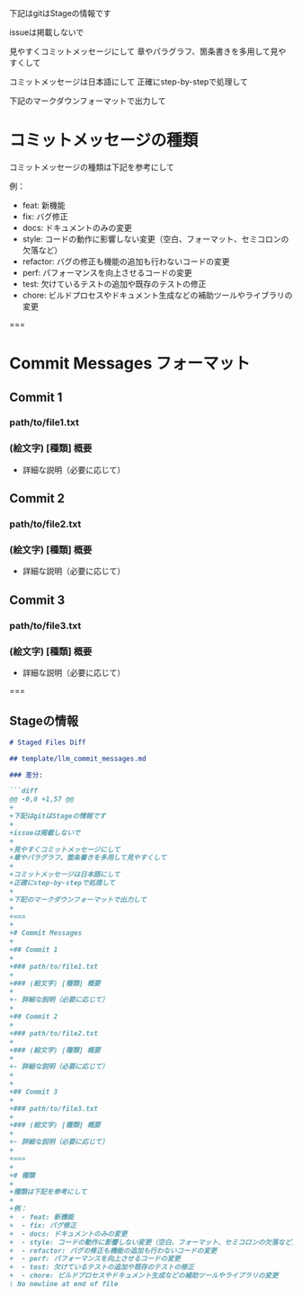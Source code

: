 
下記はgitはStageの情報です

issueは掲載しないで

見やすくコミットメッセージにして
章やパラグラフ、箇条書きを多用して見やすくして

コミットメッセージは日本語にして
正確にstep-by-stepで処理して

下記のマークダウンフォーマットで出力して


# コミットメッセージの種類

コミットメッセージの種類は下記を参考にして

例：
  - feat: 新機能
  - fix: バグ修正
  - docs: ドキュメントのみの変更
  - style: コードの動作に影響しない変更（空白、フォーマット、セミコロンの欠落など） 
  - refactor: バグの修正も機能の追加も行わないコードの変更
  - perf: パフォーマンスを向上させるコードの変更
  - test: 欠けているテストの追加や既存のテストの修正
  - chore: ビルドプロセスやドキュメント生成などの補助ツールやライブラリの変更


===

# Commit Messages フォーマット

## Commit 1

### path/to/file1.txt

### (絵文字) [種類] 概要

- 詳細な説明（必要に応じて）

## Commit 2

### path/to/file2.txt

### (絵文字) [種類] 概要

- 詳細な説明（必要に応じて）


## Commit 3 

### path/to/file3.txt

### (絵文字) [種類] 概要

- 詳細な説明（必要に応じて）

===




## Stageの情報

```markdown
# Staged Files Diff

## template/llm_commit_messages.md

### 差分:

```diff
@@ -0,0 +1,57 @@
+
+下記はgitはStageの情報です
+
+issueは掲載しないで
+
+見やすくコミットメッセージにして
+章やパラグラフ、箇条書きを多用して見やすくして
+
+コミットメッセージは日本語にして
+正確にstep-by-stepで処理して
+
+下記のマークダウンフォーマットで出力して
+
+===
+
+# Commit Messages
+
+## Commit 1
+
+### path/to/file1.txt
+
+### (絵文字) [種類] 概要
+
+- 詳細な説明（必要に応じて）
+
+## Commit 2
+
+### path/to/file2.txt
+
+### (絵文字) [種類] 概要
+
+- 詳細な説明（必要に応じて）
+
+
+## Commit 3 
+
+### path/to/file3.txt
+
+### (絵文字) [種類] 概要
+
+- 詳細な説明（必要に応じて）
+
+===
+
+# 種類
+
+種類は下記を参考にして
+
+例：
+  - feat: 新機能
+  - fix: バグ修正
+  - docs: ドキュメントのみの変更
+  - style: コードの動作に影響しない変更（空白、フォーマット、セミコロンの欠落など） 
+  - refactor: バグの修正も機能の追加も行わないコードの変更
+  - perf: パフォーマンスを向上させるコードの変更
+  - test: 欠けているテストの追加や既存のテストの修正
+  - chore: ビルドプロセスやドキュメント生成などの補助ツールやライブラリの変更
\ No newline at end of file

```



```